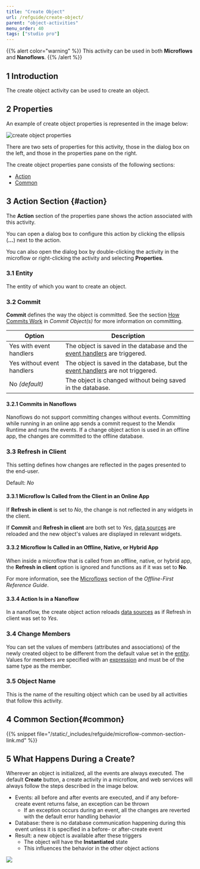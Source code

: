 ```yaml
---
title: "Create Object"
url: /refguide/create-object/
parent: "object-activities"
menu_order: 40
tags: ["studio pro"]
---
```


{{% alert color="warning" %}}
This activity can be used in both **Microflows** and **Nanoflows**.
{{% /alert %}}

## 1 Introduction

The create object activity can be used to create an object.

## 2 Properties

An example of create object properties is represented in the image below:

![create object properties](/attachments/refguide/modeling/application-logic/microflows-and-nanoflows/activities/object-activities/create-object/create-properties.png)

There are two sets of properties for this activity, those in the dialog box on the left, and those in the properties pane on the right.

The create object properties pane consists of the following sections:

* [Action](#action)
* [Common](#common)

## 3 Action Section {#action}

The **Action** section of the properties pane shows the action associated with this activity.

You can open a dialog box to configure this action by clicking the ellipsis (**…**) next to the action.

You can also open the dialog box by double-clicking the activity in the microflow or right-clicking the activity and selecting **Properties**.

### 3.1 Entity

The entity of which you want to create an object.

### 3.2 Commit

**Commit** defines the way the object is committed. See the section [How Commits Work](/refguide/committing-objects/#how-commits-work) in *Commit Object(s)* for more information on committing.

| Option | Description |
| --- | --- |
| Yes with event handlers | The object is saved in the database and the [event handlers](/refguide/event-handlers/) are triggered. |
| Yes without event handlers | The object is saved in the database, but the [event handlers](/refguide/event-handlers/) are not triggered. |
| No *(default)*  | The object is changed without being saved in the database. |

#### 3.2.1 Commits in Nanoflows

Nanoflows do not support committing changes without events. Committing while running in an online app sends a commit request to the Mendix Runtime and runs the events. If a change object action is used in an offline app, the changes are committed to the offline database.

### 3.3 Refresh in Client

This setting defines how changes are reflected in the pages presented to the end-user.

Default: *No*

#### 3.3.1 Microflow Is Called from the Client in an Online App

If **Refresh in client** is set to *No*, the change is not reflected in any widgets in the client.

If **Commit** and **Refresh in client** are both set to *Yes*, [data sources](/refguide/data-sources/) are reloaded and the new object's values are displayed in relevant widgets.

#### 3.3.2  Microflow Is Called in an Offline, Native, or Hybrid App

When inside a microflow that is called from an offline, native, or hybrid app, the **Refresh in client** option is ignored and functions as if it was set to **No**.

For more information, see the [Microflows](/refguide/offline-first/#microflows) section of the *Offline-First Reference Guide*.

#### 3.3.4  Action Is in a Nanoflow

In a nanoflow, the create object action reloads [data sources](/refguide/data-sources/) as if Refresh in client was set to *Yes*.

### 3.4 Change Members

You can set the values of members (attributes and associations) of the newly created object to be different from the default value set in the [entity](/refguide/entities/). Values for members are specified with an [expression](/refguide/expressions/) and must be of the same type as the member.

### 3.5 Object Name

This is the name of the resulting object which can be used by all activities that follow this activity.

## 4 Common Section{#common}

{{% snippet file="/static/_includes/refguide/microflow-common-section-link.md" %}}

## 5 What Happens During a Create?

Wherever an object is initialized, all the events are always executed. The default **Create** button, a create activity in a microflow, and web services will always follow the steps described in the image below.

* Events: all before and after events are executed, and if any before-create event returns false, an exception can be thrown
	* If an exception occurs during an event, all the changes are reverted with the default error handling behavior
* Database: there is no database communication happening during this event unless it is specified in a before- or after-create event
* Result: a new object is available after these triggers
	* The object will have the **Instantiated** state
	* This influences the behavior in the other object actions

![](/attachments/refguide/modeling/application-logic/microflows-and-nanoflows/activities/object-activities/create-object/18582173.png)

